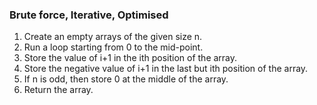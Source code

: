 ### Brute force, Iterative, Optimised
1. Create an empty arrays of the given size n.
2. Run a loop starting from 0 to the mid-point.
3. Store the value of i+1 in the ith position of the array.
4. Store the negative value of i+1 in the last but ith position of the array.
5. If n is odd, then store 0 at the middle of the array.
6. Return the array.